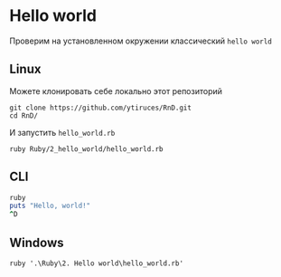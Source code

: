 # Hello world

Проверим на установленном окружении классический `hello world`

## Linux

Можете клонировать себе локально этот репозиторий
```
git clone https://github.com/ytiruces/RnD.git
cd RnD/
```
И запустить `hello_world.rb`
```
ruby Ruby/2_hello_world/hello_world.rb
```

## CLI

```ruby
ruby
puts "Hello, world!"
^D
```

## Windows

``` 
ruby '.\Ruby\2. Hello world\hello_world.rb'
```
